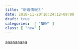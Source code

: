 ```yaml
---
title: "新着情報①"
date: 2018-11-20T16:24:12+09:00
draft: true
categories:  [ "NEW" ]
class: [ "new" ]
---
```

aaaaaaaaa